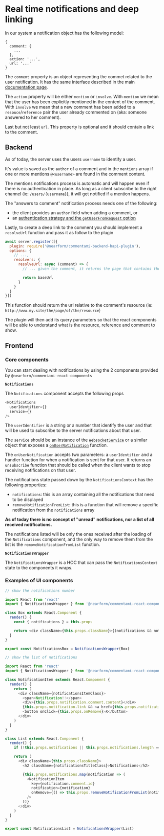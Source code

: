 # Real time notifications and deep linking

In our system a notification object has the following model:

```
{
  comment: {
    ...
  },
  action: '...',
  url: '...'
}
```
The `comment` property is an object representing the commet related to the user notification. It has the same interface described in the main [documentation page](/#core-concepts).

The `action` property will be either `mention` or `involve`. With `mention` we mean that the user has been explicitly mentioned in the content of the comment. With `involve` we mean that a new comment has been added to a `resouce`/`reference` pair the user already commented on (aka: someone answered to her comment).

Last but not least `url`. This property is optional and it should contain a link to the comment.

## Backend

As of today, the server uses the users `username` to identify a user.

It's value is saved as the `author` of a comment and in the `mentions` array if one or more mentions `@<username>` are found in the comment content.

The mentions notifications process is automatic and will happen even if there is no authentication in place. As long as a client subscribe to the right channel (ie: `/users/{username}`), it will get notified if a mention happens.

The "answers to comment" notification process needs one of the following:

- the client provides an `author` field when adding a comment, or
- an [authentication strategy and the `getUserFromRequest` option](/example-auth-and-user-data#add-authentication)

Lastly, to create a deep link to the comment you should implement a `resolveUrl` function and pass it as follow to the plugin


```javascript
await server.register([{
  plugin: require('@nearform/commentami-backend-hapi-plugin'),
  options: {
    // ...,
    resolvers: {
      resolveUrl: async (comment) => {
        // ... given the comment, it returns the page that contains the specific resource/reference

        return baseUrl
      }
    }
  }
}])
```

This function should return the url relative to the comment's resource (ie: `http://www.my.site/the/page/of/the/resource`)

The plugin will then add its query parameters so that the react components will be able to understand what is the resource, reference and comment to show.

## Frontend

### Core components

You can start dealing with notifications by using the 2 components provided by `@nearform/commentami-react-components`

**`Notifications`**

The `Notifications` component accepts the following props

```javascript
<Notifications
  userIdentifier={}
  service={}
/>
```

The `userIdentifier` is a string or a number that identify the user and that will be used to subscribe to the server notifications about that user.

The `service` should be an instance of the [`WebsocketService`](https://github.com/nearform/commentami/blob/master/packages/commentami-react-components/src/services/WebsocketService.js) or a similar object that exposes a [`onUserNotification`](https://github.com/nearform/commentami/blob/master/packages/commentami-react-components/src/services/WebsocketService.js#L92) function.

The `onUserNotification` accepts two parameters: a `userIdentifier` and a handler function for when a notification is sent for that user. It returns an `unsubscribe` function that should be called when the client wants to stop receiving notifications on that user.

The notifications state passed down by the `NotificationsContext` has the following properties:

- `notifications`: this is an array containing all the notifications that need to be displayed
- `removeNotificationFromList`: this is a function that will remove a specific notification from the `notifications` array

**As of today there is no concept of "unread" notifications, nor a list of all received notifications.**

The notifications listed will be only the ones received after the loading of the `Notifications` component, and the only way to remove them from the list is the `removeNotificationFromList` function.

**`NotificationsWrapper`**

The `NotificationsWrapper` is a HOC that can pass the `NotificationsContext` state to the components it wraps.


### Examples of UI components

```javascript
// show the notifications number

import React from 'react'
import { NotificationsWrapper } from '@nearform/commentami-react-components'

class Box extends React.Component {
  render() {
    const { notifications } = this.props

    return <div className={this.props.className}>{(notifications && notifications.length) || 0}</div>
  }
}

export const NotificationsBox = NotificationsWrapper(Box)
```

```javascript
// show the list of notifications

import React from 'react'
import { NotificationsWrapper } from '@nearform/commentami-react-components'

class NotificationItem extends React.Component {
  render() {
    return (
      <div className={notificationsItemClass}>
        <span>Notification!!</span>
        <div>{this.props.notification.comment.content}</div>
        {this.props.notification.link && <a href={this.props.notification.link}>Link to see the comment</a>}
        <button onClick={this.props.onRemove}>X</button>
      </div>
    )
  }
}

class List extends React.Component {
  render() {
    if (!this.props.notifications || this.props.notifications.length === 0) return null

    return (
      <div className={this.props.className}>
        <h2 className={notificationsTitleClass}>Notifications</h2>

        {this.props.notifications.map(notification => (
          <NotificationItem
            key={notification.comment.id}
            notification={notification}
            onRemove={() => this.props.removeNotificationFromList(notification)}
          />
        ))}
      </div>
    )
  }
}

export const NotificationsList = NotificationsWrapper(List)
```
